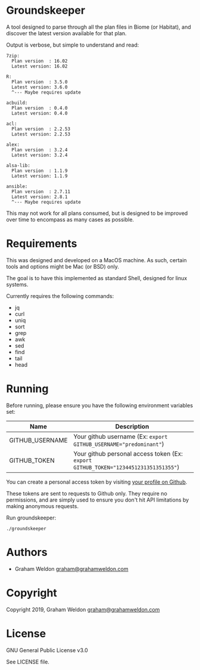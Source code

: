 # Groundskeeper

A tool designed to parse through all the plan files in Biome (or Habitat), and discover the latest version available for that plan.

Output is verbose, but simple to understand and read:

```
7zip:
  Plan version  : 16.02
  Latest version: 16.02

R:
  Plan version  : 3.5.0
  Latest version: 3.6.0
  ^--- Maybe requires update

acbuild:
  Plan version  : 0.4.0
  Latest version: 0.4.0

acl:
  Plan version  : 2.2.53
  Latest version: 2.2.53

alex:
  Plan version  : 3.2.4
  Latest version: 3.2.4

alsa-lib:
  Plan version  : 1.1.9
  Latest version: 1.1.9

ansible:
  Plan version  : 2.7.11
  Latest version: 2.8.1
  ^--- Maybe requires update
```

This may not work for all plans consumed, but is designed to be improved over time to encompass as many cases as possible.

# Requirements

This was designed and developed on a MacOS machine. As such, certain tools and options might be Mac (or BSD) only.

The goal is to have this implemented as standard Shell, designed for linux systems.

Currently requires the following commands:

* jq
* curl
* uniq
* sort
* grep
* awk
* sed
* find
* tail
* head

# Running

Before running, please ensure you have the following environment variables set:

| Name | Description |
| --- | --- |
| GITHUB_USERNAME | Your github username (Ex: `export GITHUB_USERNAME="predominant"`) |
| GITHUB_TOKEN | Your github personal access token (Ex: `export GITHUB_TOKEN="1234451231351351355"`)

You can create a personal access token by visiting [your profile on Github](https://github.com/settings/tokens).

These tokens are sent to requests to Github only. They require no permissions, and are simply used to ensure you don't hit API limitations by making anonymous requests.

Run groundskeeper:

```
./groundskeeper
```

# Authors

* Graham Weldon <graham@grahamweldon.com>

# Copyright

Copyright 2019, Graham Weldon <graham@grahamweldon.com>

# License

GNU General Public License v3.0

See LICENSE file.
